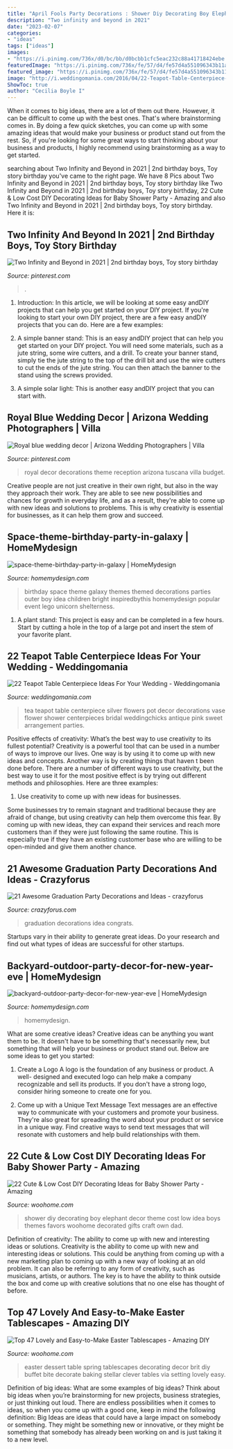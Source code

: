 ```yaml
---
title: "April Fools Party Decorations : Shower Diy Decorating Boy Elephant Decor Theme Cost Low Idea Boys Themes Favors Woohome Decorated Gifts Craft Own Dad"
description: "Two infinity and beyond in 2021"
date: "2023-02-07"
categories:
- "ideas"
tags: ["ideas"]
images:
- "https://i.pinimg.com/736x/d0/bc/bb/d0bcbb1cfc5eac232c88a41718424ebe.jpg"
featuredImage: "https://i.pinimg.com/736x/fe/57/d4/fe57d4a551096343b11a4947306896b9.jpg"
featured_image: "https://i.pinimg.com/736x/fe/57/d4/fe57d4a551096343b11a4947306896b9.jpg"
image: "http://i.weddingomania.com/2016/04/22-Teapot-Table-Centerpiece-Ideas-For-Your-Wedding.jpg"
ShowToc: true
author: "Cecilia Boyle I"
---
```



When it comes to big ideas, there are a lot of them out there. However, it can be difficult to come up with the best ones. That's where brainstorming comes in. By doing a few quick sketches, you can come up with some amazing ideas that would make your business or product stand out from the rest. So, if you're looking for some great ways to start thinking about your business and products, I highly recommend using brainstorming as a way to get started.

	

		
searching about Two Infinity and Beyond in 2021 | 2nd birthday boys, Toy story birthday you've came to the right page. We have 8 Pics about Two Infinity and Beyond in 2021 | 2nd birthday boys, Toy story birthday like Two Infinity and Beyond in 2021 | 2nd birthday boys, Toy story birthday, 22 Cute &amp; Low Cost DIY Decorating Ideas for Baby Shower Party - Amazing and also Two Infinity and Beyond in 2021 | 2nd birthday boys, Toy story birthday. Here it is:
		
    
## Two Infinity And Beyond In 2021 | 2nd Birthday Boys, Toy Story Birthday

<img loading=lazy src="https://i.pinimg.com/736x/d0/bc/bb/d0bcbb1cfc5eac232c88a41718424ebe.jpg" onerror="this.onerror=null;this.src='https://tse1.mm.bing.net/th?id=OIP.qyrcaq2qieMiR0HcZpVDrQHaJ3&amp;pid=15.1';" alt="Two Infinity and Beyond in 2021 | 2nd birthday boys, Toy story birthday">

_Source: pinterest.com_

>. 

	

1) Introduction: In this article, we will be looking at some easy andDIY projects that can help you get started on your DIY project.
If you're looking to start your own DIY project, there are a few easy andDIY projects that you can do. Here are a few examples:
1) A simple banner stand: This is an easy andDIY project that can help you get started on your DIY project. You will need some materials, such as a jute string, some wire cutters, and a drill. To create your banner stand, simply tie the jute string to the top of the drill bit and use the wire cutters to cut the ends of the jute string. You can then attach the banner to the stand using the screws provided.

2) A simple solar light: This is another easy andDIY project that you can start with.

    
## Royal Blue Wedding Decor | Arizona Wedding Photographers | Villa

<img loading=lazy src="https://i.pinimg.com/736x/fe/57/d4/fe57d4a551096343b11a4947306896b9.jpg" onerror="this.onerror=null;this.src='https://tse4.mm.bing.net/th?id=OIP.gVoSCrIisuKS_kYPR1RzvgHaLF&amp;pid=15.1';" alt="Royal blue wedding decor | Arizona Wedding Photographers | Villa">

_Source: pinterest.com_

>royal decor decorations theme reception arizona tuscana villa budget. 

	

Creative people are not just creative in their own right, but also in the way they approach their work. They are able to see new possibilities and chances for growth in everyday life, and as a result, they're able to come up with new ideas and solutions to problems. This is why creativity is essential for businesses, as it can help them grow and succeed.

    
## Space-theme-birthday-party-in-galaxy | HomeMydesign

<img loading=lazy src="https://homemydesign.com/wp-content/uploads/2019/05/space-theme-birthday-party-in-galaxy.jpg" onerror="this.onerror=null;this.src='https://tse3.mm.bing.net/th?id=OIP.aJ-4cOnKQRqjIamquy2xMAHaKH&amp;pid=15.1';" alt="space-theme-birthday-party-in-galaxy | HomeMydesign">

_Source: homemydesign.com_

>birthday space theme galaxy themes themed decorations parties outer boy idea children bright inspiredbythis homemydesign popular event lego unicorn shelterness. 

	

1. A plant stand: This project is easy and can be completed in a few hours. Start by cutting a hole in the top of a large pot and insert the stem of your favorite plant.

    
## 22 Teapot Table Centerpiece Ideas For Your Wedding - Weddingomania

<img loading=lazy src="http://i.weddingomania.com/2016/04/22-Teapot-Table-Centerpiece-Ideas-For-Your-Wedding.jpg" onerror="this.onerror=null;this.src='https://tse3.mm.bing.net/th?id=OIP.tISs7jUFx3vOY3B6rOlclwAAAA&amp;pid=15.1';" alt="22 Teapot Table Centerpiece Ideas For Your Wedding - Weddingomania">

_Source: weddingomania.com_

>tea teapot table centerpiece silver flowers pot decor decorations vase flower shower centerpieces bridal weddingchicks antique pink sweet arrangement parties. 

	

Positive effects of creativity: What’s the best way to use creativity to its fullest potential?
Creativity is a powerful tool that can be used in a number of ways to improve our lives. One way is by using it to come up with new ideas and concepts. Another way is by creating things that haven t been done before. There are a number of different ways to use creativity, but the best way to use it for the most positive effect is by trying out different methods and philosophies. Here are three examples:
1. Use creativity to come up with new ideas for businesses.

Some businesses try to remain stagnant and traditional because they are afraid of change, but using creativity can help them overcome this fear. By coming up with new ideas, they can expand their services and reach more customers than if they were just following the same routine. This is especially true if they have an existing customer base who are willing to be open-minded and give them another chance.

    
## 21 Awesome Graduation Party Decorations And Ideas - Crazyforus

<img loading=lazy src="https://stayglam.com/wp-content/uploads/2018/04/Congrats-Party-Idea.jpg" onerror="this.onerror=null;this.src='https://tse4.mm.bing.net/th?id=OIP.e7gpcnlre2xECEMDf5AtgAAAAA&amp;pid=15.1';" alt="21 Awesome Graduation Party Decorations and Ideas - crazyforus">

_Source: crazyforus.com_

>graduation decorations idea congrats. 

	

Startups vary in their ability to generate great ideas. Do your research and find out what types of ideas are successful for other startups.

    
## Backyard-outdoor-party-decor-for-new-year-eve | HomeMydesign

<img loading=lazy src="https://homemydesign.com/wp-content/uploads/2019/12/backyard-outdoor-party-decor-for-new-year-eve.jpg" onerror="this.onerror=null;this.src='https://tse1.mm.bing.net/th?id=OIP.Gh1_SeGTJN5OZmwgQzmUPQHaJQ&amp;pid=15.1';" alt="backyard-outdoor-party-decor-for-new-year-eve | HomeMydesign">

_Source: homemydesign.com_

>homemydesign. 

	

What are some creative ideas?
Creative ideas can be anything you want them to be. It doesn't have to be something that's necessarily new, but something that will help your business or product stand out. Below are some ideas to get you started:
1. Create a Logo
A logo is the foundation of any business or product. A well- designed and executed logo can help make a company recognizable and sell its products. If you don't have a strong logo, consider hiring someone to create one for you.

2. Come up with a Unique Text Message
Text messages are an effective way to communicate with your customers and promote your business. They're also great for spreading the word about your product or service in a unique way. Find creative ways to send text messages that will resonate with customers and help build relationships with them.


    
## 22 Cute &amp; Low Cost DIY Decorating Ideas For Baby Shower Party - Amazing

<img loading=lazy src="http://www.woohome.com/wp-content/uploads/2015/04/baby-shower-decor-ideas-woohome-15.jpg" onerror="this.onerror=null;this.src='https://tse3.mm.bing.net/th?id=OIP.k-68tfHSEjX4mZ8G5pRVHQHaLE&amp;pid=15.1';" alt="22 Cute &amp; Low Cost DIY Decorating Ideas for Baby Shower Party - Amazing">

_Source: woohome.com_

>shower diy decorating boy elephant decor theme cost low idea boys themes favors woohome decorated gifts craft own dad. 

	

Definition of creativity: The ability to come up with new and interesting ideas or solutions.
Creativity is the ability to come up with new and interesting ideas or solutions. This could be anything from coming up with a new marketing plan to coming up with a new way of looking at an old problem. It can also be referring to any form of creativity, such as musicians, artists, or authors. The key is to have the ability to think outside the box and come up with creative solutions that no one else has thought of before.

    
## Top 47 Lovely And Easy-to-Make Easter Tablescapes - Amazing DIY

<img loading=lazy src="http://www.woohome.com/wp-content/uploads/2016/02/tablescapes-for-easter-39.jpg" onerror="this.onerror=null;this.src='https://tse3.mm.bing.net/th?id=OIP.M-LDiEt7dr7K_3enX9HJQgHaJ6&amp;pid=15.1';" alt="Top 47 Lovely and Easy-to-Make Easter Tablescapes - Amazing DIY">

_Source: woohome.com_

>easter dessert table spring tablescapes decorating decor brit diy buffet bite decorate baking stellar clever tables via setting lovely easy. 

	

Definition of big ideas: What are some examples of big ideas?
Think about big ideas when you’re brainstorming for new projects, business strategies, or just thinking out loud. There are endless possibilities when it comes to ideas, so when you come up with a good one, keep in mind the following definition: 
Big Ideas are ideas that could have a large impact on somebody or something. They might be something new or innovative, or they might be something that somebody has already been working on and is just taking it to a new level.

